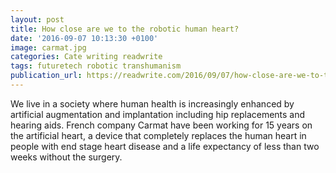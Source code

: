 ```yaml
---
layout: post
title: How close are we to the robotic human heart?
date: '2016-09-07 10:13:30 +0100'
image: carmat.jpg
categories: Cate writing readwrite
tags: futuretech robotic transhumanism
publication_url: https://readwrite.com/2016/09/07/how-close-are-we-to-the-robotic-human-heart-dt4/
---
```


We live in a society where human health is increasingly enhanced by artificial augmentation and implantation including hip replacements and hearing aids. French company Carmat have been working for 15 years on the artificial heart, a device that completely replaces the human heart in people with end stage heart disease and a life expectancy of less than two weeks without the surgery.
